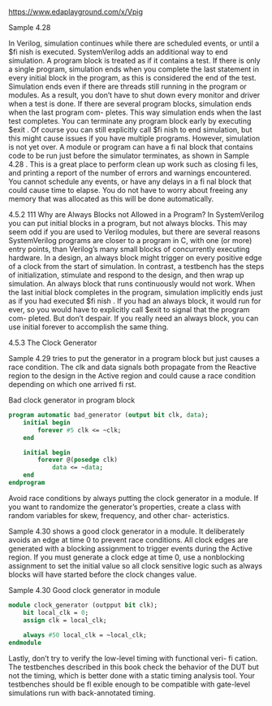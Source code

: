 https://www.edaplayground.com/x/Vpig

Sample 4.28

In Verilog, simulation continues while there are scheduled events, or until a $fi nish
is executed. SystemVerilog adds an additional way to end simulation. A program
block is treated as if it contains a test. If there is only a single program, simulation
ends when you complete the last statement in every initial block in the program,
as this is considered the end of the test. Simulation ends even if there are threads
still running in the program or modules. As a result, you don’t have to shut down
every monitor and driver when a test is done.
If there are several program blocks, simulation ends when the last program com-
pletes. This way simulation ends when the last test completes. You can terminate
any program block early by executing $exit . Of course you can still explicitly call
$fi nish to end simulation, but this might cause issues if you have multiple
programs.
However, simulation is not yet over. A module or program can have a fi nal
block that contains code to be run just before the simulator terminates, as shown in
Sample 4.28 . This is a great place to perform clean up work such as closing fi les,
and printing a report of the number of errors and warnings encountered. You cannot
schedule any events, or have any delays in a fi nal block that could cause time to
elapse. You do not have to worry about freeing any memory that was allocated as
this will be done automatically.


4.5.2
111
Why are Always Blocks not Allowed in a Program?
In SystemVerilog you can put initial blocks in a program, but not always blocks.
This may seem odd if you are used to Verilog modules, but there are several reasons
SystemVerilog programs are closer to a program in C, with one (or more) entry
points, than Verilog’s many small blocks of concurrently executing hardware. In a
design, an always block might trigger on every positive edge of a clock from the
start of simulation. In contrast, a testbench has the steps of initialization, stimulate
and respond to the design, and then wrap up simulation. An always block that runs
continuously would not work.
When the last initial block completes in the program, simulation implicitly
ends just as if you had executed $fi nish . If you had an always block, it would run
for ever, so you would have to explicitly call $exit to signal that the program com-
pleted. But don’t despair. If you really need an always block, you can use initial
forever to accomplish the same thing.

4.5.3
The Clock Generator

Sample 4.29 tries to
put the generator in a program block but just causes a race condition. The clk and
data signals both propagate from the Reactive region to the design in the Active
region and could cause a race condition depending on which one arrived fi rst.

Bad clock generator in program block
```systemverilog
program automatic bad_generator (output bit clk, data);
    initial begin
        forever #5 clk <= ~clk;
    end

    initial begin
        forever @(posedge clk)
            data <= ~data;
    end
endprogram
```

Avoid race conditions by always putting the clock generator in a
module. If you want to randomize the generator’s properties, create
a class with random variables for skew, frequency, and other char-
acteristics.

Sample 4.30 shows a good clock generator in a module. It deliberately avoids an
edge at time 0 to prevent race conditions. All clock edges are generated with a
blocking assignment to trigger events during the Active region. If you must generate
a clock edge at time 0, use a nonblocking assignment to set the initial value so all
clock sensitive logic such as always blocks will have started before the clock
changes value.

Sample 4.30
Good clock generator in module

```systemverilog
module clock_generator (outpput bit clk);
    bit local_clk = 0;
    assign clk = local_clk;
    
    always #50 local_clk = ~local_clk;
endmodule
```
Lastly, don’t try to verify the low-level timing with functional veri-
fi cation. The testbenches described in this book check the behavior
of the DUT but not the timing, which is better done with a static
timing analysis tool. Your testbenches should be fl exible enough to
be compatible with gate-level simulations run with back-annotated
timing.